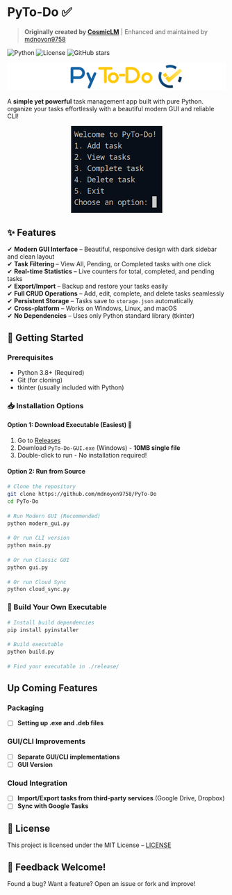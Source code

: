 



#  PyTo-Do ✅

> **Originally created by [CosmicLM](https://github.com/CosmicLM/PyTo-Do)** | Enhanced and maintained by [mdnoyon9758](https://github.com/mdnoyon9758/PyTo-Do)

![Python](https://img.shields.io/badge/Python-3.8%2B-blue)
![License](https://img.shields.io/badge/License-MIT-green)
![GitHub stars](https://img.shields.io/github/stars/mdnoyon9758/PyTo-Do?style=social)

![alt text](/assets/Py-ToDoLogo.png)

A **simple yet powerful** task management app built with pure Python. organize your tasks effortlessly with a beautiful modern GUI and reliable CLI!

<p align="center">
  <img src="/assets/image.png">
</p>

## ✨ Features  
✔ **Modern GUI Interface** – Beautiful, responsive design with dark sidebar and clean layout  
✔ **Task Filtering** – View All, Pending, or Completed tasks with one click  
✔ **Real-time Statistics** – Live counters for total, completed, and pending tasks  
✔ **Export/Import** – Backup and restore your tasks easily  
✔ **Full CRUD Operations** – Add, edit, complete, and delete tasks seamlessly  
✔ **Persistent Storage** – Tasks save to `storage.json` automatically  
✔ **Cross-platform** – Works on Windows, Linux, and macOS  
✔ **No Dependencies** – Uses only Python standard library (tkinter)

## 🚀 Getting Started  

### Prerequisites  
- Python 3.8+ (Required)
- Git (for cloning)
- tkinter (usually included with Python)

### 📥 Installation Options

#### Option 1: Download Executable (Easiest) 🎯
1. Go to [Releases](https://github.com/mdnoyon9758/PyTo-Do/releases)
2. Download `PyTo-Do-GUI.exe` (Windows) - **10MB single file**
3. Double-click to run - No installation required!

#### Option 2: Run from Source
```bash
# Clone the repository
git clone https://github.com/mdnoyon9758/PyTo-Do
cd PyTo-Do

# Run Modern GUI (Recommended)
python modern_gui.py

# Or run CLI version
python main.py

# Or run Classic GUI
python gui.py

# Or run Cloud Sync
python cloud_sync.py
```

### 🔧 Build Your Own Executable
```bash
# Install build dependencies
pip install pyinstaller

# Build executable
python build.py

# Find your executable in ./release/
```

##  Up Coming Features

### Packaging
- [ ] **Setting up .exe and .deb files**

### GUI/CLI Improvements
- [ ] **Separate GUI/CLI implementations** 
- [ ] **GUI Version**
### Cloud Integration
- [ ] **Import/Export tasks from third-party services** (Google Drive, Dropbox)  
- [ ] **Sync with Google Tasks**

## 📜 License
This project is licensed under the MIT License –  [LICENSE](https://github.com/mdnoyon9758/PyTo-Do/blob/main/LICENSE)


## 💬 Feedback Welcome!
Found a bug? Want a feature? Open an issue or fork and improve!
